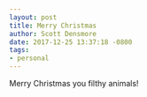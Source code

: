 ```yaml
---
layout: post
title: Merry Christmas
author: Scott Densmore
date: 2017-12-25 13:37:18 -0800
tags:
- personal
---
```

Merry Christmas you filthy animals!
